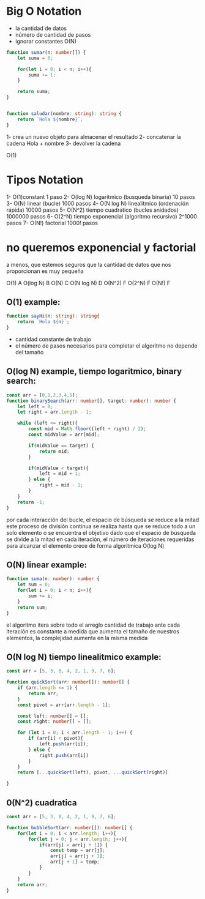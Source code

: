 # Big O Notation

- la cantidad de datos
- número de cantidad de pasos
- ignorar constantes O(N)

````typescript
function sumar(n: number[]) {
    let suma = 0;

    for(let i = 0; i < n; i++){
        suma += 1;
    }

    return suma;
}


function saludar(nombre: string): string {
    return `Hola ${nombre}`;
}
````

1- crea un nuevo objeto para almacenar el resultado
2- concatenar la cadena Hola + nombre
3- devolver la cadena

O(1)

# Tipos Notation

1- O(1)constant 1 paso
2- O(log N) logaritmico (busqueda binaria) 10 pasos
3- O(N) linear (bucle) 1000 pasos
4- O(N log N) linealitmico (ordenación rápida) 10000 pasos
5- O(N^2) tiempo cuadratico (bucles anidados) 1000000 pasos
6- O(2^N) tiempo exponencial (algoritmo recursivo) 2^1000 pasos
7- O(N!) factorial 1000! pasos

# no queremos exponencial y factorial

a menos, que estemos seguros que la cantidad de datos que nos proporcionan es muy pequeña

O(1) A
O(log N) B
O(N) C
O(N log N) D
O(N^2) F
O(2^N) F
O(N!) F

## O(1) example:

````typescript
function sayHi(n: string): string{
    return `Hola ${n}`;
}
````
- cantidad constante de trabajo
- el número de pasos necesarios para completar el algoritmo no depende del tamaño

## O(log N) example, tiempo logaritmico, binary search:
````typescript
const arr = [0,1,2,3,4,5];
function binarySearch(arr: number[], target: number): number {
    let left = 0;
    let right = arr.length - 1;

    while (left <= right){
        const mid = Math.floor((left + right) / 2);
        const midValue = arr[mid];

        if(midValue == target) {
            return mid;
        }

        if(midValue < target){
            left = mid + 1;
        } else {
            right = mid - 1;
        }
    }
    return -1;
}
````
por cada interacción del bucle, el espacio de búsqueda se reduce a la mitad
este proceso de división continua se realiza hasta que se reduce todo a un solo elemento
o se encuentra el objetivo dado que el espacio de búsqueda se divide a la mitad en cada iteración,
el número de iteraciones requeridas para alcanzar el elemento crece de forma algoritmica O(log N)

## O(N) linear example:
````typescript
function suma(n: number): number {
    let sum = 0;
    for(let i = 0; i < n; i++){
        sum += i;
    }
    return sum;
}
````
el algoritmo itera sobre todo el arreglo
cantidad de trabajo ante cada iteración es constante
a medida que aumenta el tamaño de nuestros elementos, la complejidad aumenta en la misma medida

## O(N log N) tiempo linealitmico example:
````typescript
const arr = [5, 3, 8, 4, 2, 1, 9, 7, 6];

function quickSort(arr: number[]): number[] {
    if (arr.length <= 1) {
        return arr;
    }
    const pivot = arr[arr.length - 1];

    const left: number[] = [];
    const right: number[] = [];

    for (let i = 0; i < arr.length - 1; i++) {
        if (arr[i] < pivot){
            left.push(arr[i]);
        } else {
            right.push(arr[i])
        }
    }
    return [...quickSort(left), pivot, ...quickSort(right)]

} 
````

## 0(N^2) cuadratica
````typescript
const arr = [5, 3, 8, 4, 2, 1, 9, 7, 6];

function bubbleSort(arr: number[]): number[] {
    for(let i = 0; i < arr.length; i++){
        for(let j = 0; j < arr.length; j++){
            if(arr[j] > arr[j + 1]) {
                const temp = arr[j];
                arr[j] = arr[j + 1];
                arr[j + 1] = temp;
            }
        }
    }
    return arr;
}


````